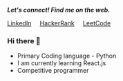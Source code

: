 


<p align="left">
  <b><i>Let's connect! Find me on the web.</i></b>
  
 [LinkedIn](https://www.linkedin.com/in/johns-jijo-sabu-586858143/ "Linkedin") &nbsp; &nbsp;
 [HackerRank](https://www.hackerrank.com/jijojohns12_5 "hackerrank") &nbsp; &nbsp;
 [LeetCode](https://leetcode.com/user9539Vg/ "leetcode")

  ### Hi there 👋

- Primary Coding language - Python
- I am currently learning React.js
- Competitive programmer

